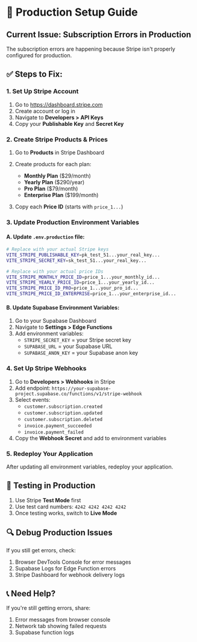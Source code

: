 # 🚀 Production Setup Guide

## Current Issue: Subscription Errors in Production

The subscription errors are happening because Stripe isn't properly configured for production.

## ✅ Steps to Fix:

### 1. Set Up Stripe Account
1. Go to https://dashboard.stripe.com
2. Create account or log in
3. Navigate to **Developers > API Keys**
4. Copy your **Publishable Key** and **Secret Key**

### 2. Create Stripe Products & Prices
1. Go to **Products** in Stripe Dashboard
2. Create products for each plan:
   - **Monthly Plan** ($29/month)
   - **Yearly Plan** ($290/year) 
   - **Pro Plan** ($79/month)
   - **Enterprise Plan** ($199/month)

3. Copy each **Price ID** (starts with `price_1...`)

### 3. Update Production Environment Variables

#### A. Update `.env.production` file:
```bash
# Replace with your actual Stripe keys
VITE_STRIPE_PUBLISHABLE_KEY=pk_test_51...your_real_key...
VITE_STRIPE_SECRET_KEY=sk_test_51...your_real_key...

# Replace with your actual price IDs
VITE_STRIPE_MONTHLY_PRICE_ID=price_1...your_monthly_id...
VITE_STRIPE_YEARLY_PRICE_ID=price_1...your_yearly_id...
VITE_STRIPE_PRICE_ID_PRO=price_1...your_pro_id...
VITE_STRIPE_PRICE_ID_ENTERPRISE=price_1...your_enterprise_id...
```

#### B. Update Supabase Environment Variables:
1. Go to your Supabase Dashboard
2. Navigate to **Settings > Edge Functions**
3. Add environment variables:
   - `STRIPE_SECRET_KEY` = your Stripe secret key
   - `SUPABASE_URL` = your Supabase URL
   - `SUPABASE_ANON_KEY` = your Supabase anon key

### 4. Set Up Stripe Webhooks
1. Go to **Developers > Webhooks** in Stripe
2. Add endpoint: `https://your-supabase-project.supabase.co/functions/v1/stripe-webhook`
3. Select events:
   - `customer.subscription.created`
   - `customer.subscription.updated`
   - `customer.subscription.deleted`
   - `invoice.payment_succeeded`
   - `invoice.payment_failed`
4. Copy the **Webhook Secret** and add to environment variables

### 5. Redeploy Your Application
After updating all environment variables, redeploy your application.

## 🧪 Testing in Production

1. Use Stripe **Test Mode** first
2. Use test card numbers: `4242 4242 4242 4242`
3. Once testing works, switch to **Live Mode**

## 🔍 Debug Production Issues

If you still get errors, check:
1. Browser DevTools Console for error messages
2. Supabase Logs for Edge Function errors
3. Stripe Dashboard for webhook delivery logs

## 📞 Need Help?

If you're still getting errors, share:
1. Error messages from browser console
2. Network tab showing failed requests
3. Supabase function logs
